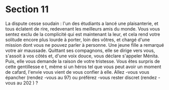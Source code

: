 # Section 11

La dispute cesse soudain : l'un des étudiants a lancé une
plaisanterie, et tous éclatent de rire,  redevenant les meilleurs
amis du monde. Vous vous sentez exclu de la complicité qui est
maintenant la leur, et cela rend votre solitude encore plus lourde
à porter, loin des vôtres, et chargé d'une mission dont vous ne
pouvez parler à personne. Une jeune fille a remarqué votre air
maussade. Quittant ses compagnons, elle se dirige vers vous,
s'assoit à vos côtés et, d'une voix douce, vous déclare s'appeler
Ménita. Puis, elle vous demande la raison de votre tristesse. Vous
êtes surpris de cette gentillesse e t, même si un héros tel que vous
peut avoir un moment de cafard, l'envie vous vient de vous
confier à elle. Allez -vous vous épancher (rendez -vous au 97) ou
préférez -vous rester discret (rendez -vous au 202 ) ?